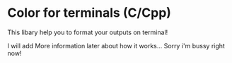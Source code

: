 # Color for terminals (C/Cpp)
 This libary help you to format your outputs on terminal!

I will add More information later about how it works...
Sorry i'm bussy right now!
